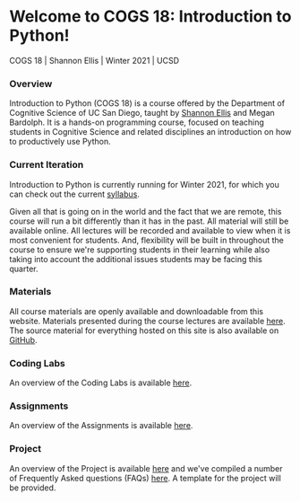 # Welcome to COGS 18: Introduction to Python!

COGS 18 | Shannon Ellis | Winter 2021 | UCSD

### Overview

Introduction to Python (COGS 18) is a course offered by the Department of Cognitive Science of UC San Diego, taught by [Shannon Ellis](http://shanellis.com) and Megan Bardolph. It is a hands-on programming course, focused on teaching students in Cognitive Science and related disciplines an introduction on how to productively use Python.

### Current Iteration

Introduction to Python is currently running for Winter 2021, for which you can check out the current [syllabus](assets/intro/syllabus). 

Given all that is going on in the world and the fact that we are remote, this course will run a bit differently than it has in the past. All material will still be available online. All lectures will be recorded and available to view when it is most convenient for students. And, flexibility will be built in throughout the course to ensure we're supporting students in their learning while also taking into account the additional issues students may be facing this quarter.


### Materials

All course materials are openly available and downloadable from this website. Materials presented during the course lectures are available [here](materials/01-Introduction). The source material for everything hosted on this site is also available on [GitHub](https://github.com/COGS18).


### Coding Labs

An overview of the Coding Labs is available [here](assets/intro/labs/overview).


### Assignments

An overview of the Assignments is available [here](assets/intro/assignments/overview).

### Project

An overview of the Project is available [here](assets/intro/projects/overview) and we've compiled a number of Frequently Asked questions (FAQs) [here](assets/intro/projects/faq). A template for the project will be provided.